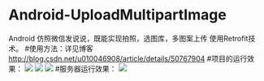 # Android-UploadMultipartImage
Android 仿照微信发说说，既能实现拍照，选图库，多图案上传 使用Retrofit技术。
#使用方法：详见博客
http://blog.csdn.net/u010046908/article/details/50767904
#项目的运行效果：
![](https://github.com/lidong1665/Android-UploadMultipartImage/blob/master/image/QQ%E5%9B%BE%E7%89%8720160229164310.jpg)
![](https://github.com/lidong1665/Android-UploadMultipartImage/blob/master/image/QQ%E5%9B%BE%E7%89%8720160229164301.jpg)
![](https://github.com/lidong1665/Android-UploadMultipartImage/blob/master/image/QQ%E5%9B%BE%E7%89%8720160229164252.jpg)
#服务器运行效果：
![](https://github.com/lidong1665/Android-UploadMultipartImage/blob/master/image/QQ%E5%9B%BE%E7%89%8720160229164448.png)



